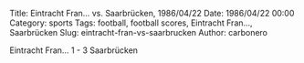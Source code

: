 Title: Eintracht Fran… vs. Saarbrücken, 1986/04/22
Date: 1986/04/22 00:00
Category: sports
Tags: football, football scores, Eintracht Fran…, Saarbrücken
Slug: eintracht-fran-vs-saarbrucken
Author: carbonero


Eintracht Fran… 1 - 3 Saarbrücken

